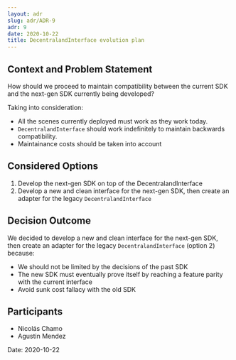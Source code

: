 ```yaml
---
layout: adr
slug: adr/ADR-9
adr: 9
date: 2020-10-22
title: DecentralandInterface evolution plan
---
```


## Context and Problem Statement

How should we proceed to maintain compatibility between the current SDK and the next-gen SDK currently being developed?

Taking into consideration:
* All the scenes currently deployed must work as they work today.
* `DecentralandInterface` should work indefinitely to maintain backwards compatibility.
* Maintainance costs should be taken into account

## Considered Options

1. Develop the next-gen SDK on top of the DecentralandInterface
2. Develop a new and clean interface for the next-gen SDK, then create an adapter for the legacy `DecentralandInterface`

## Decision Outcome

We decided to develop a new and clean interface for the next-gen SDK, then create an adapter for the legacy `DecentralandInterface` (option 2) because:

* We should not be limited by the decisions of the past SDK
* The new SDK must eventually prove itself by reaching a feature parity with the current interface
* Avoid sunk cost fallacy with the old SDK

## Participants

- Nicolás Chamo
- Agustin Mendez

Date: 2020-10-22
